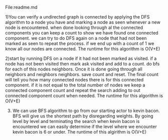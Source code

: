 File:readme.md

1)You can verify a undirected graph is connected by applying the DFS algorithm
to a node you have and marking a node as seen whenever a new node is encountered. when
done looking through al the connected components you can keep a count to show 
we have found one connected component. we can try to do DFS again
on a node that had not been marked as seen to repeat the process.
if we end up with a count of 1 we know all our nodes are connected.
The runtime for this algorithm is O(V+E)

2)start by running DFS on a node if it had not been marked as visited.
if a node has not been visited then mark ask visited and add to a count.
do bfs for each of this nodes neighbors. Once it is done going through all
neighbors and neighbors neighbors. save count and reset. The final count will
tell you how many connected nodes there is for this connected component. if it
is not equal to the total number of nodes we keep a connected component count 
and repeat the search adding to out connected component count when needed.
The runtime for this algorithm is O(V+E)

3) We can use BFS algorithm to go from our starting actor to kevin bacon.
BFS will give us the shortest path by disregarding weights. By going
level by level and terminating the search when kevin bacon is encountered
we can easily determine if the level where we encounter kevin bacon is 6 or 
under. The runtime of this algirithm is O(V+E)


